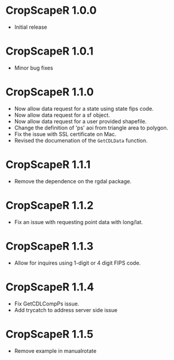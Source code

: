 # CropScapeR 1.0.0
* Initial release

# CropScapeR 1.0.1  
* Minor bug fixes  

# CropScapeR 1.1.0
* Now allow data request for a state using state fips code.
* Now allow data request for a sf object.
* Now allow data request for a user provided shapefile. 
* Change the definition of 'ps' aoi from triangle area to polygon. 
* Fix the issue with SSL certificate on Mac.
* Revised the documenation of the `GetCDLData` function. 

# CropScapeR 1.1.1
* Remove the dependence on the rgdal package.

# CropScapeR 1.1.2
* Fix an issue with requesting point data with long/lat. 

# CropScapeR 1.1.3
* Allow for inquires using 1-digit or 4 digit FIPS code. 

# CropScapeR 1.1.4
* Fix GetCDLCompPs issue.
* Add trycatch to address server side issue

# CropScapeR 1.1.5
* Remove example in manualrotate
